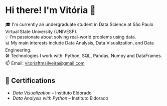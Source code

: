 # Hi there! I'm Vitória 👋

🎓 I'm currently an undergraduate student in Data Science at São Paulo Virtual State University (UNIVESP).  
💡 I'm passionate about solving real-world problems using data.  
📊 My main interests include Data Analysis, Data Visualization, and Data Engineering.  
🛠️ Technologies I work with: Python, SQL, Pandas, Numpy and DataFrames.  
📫 Email: vitoriaftmsilveira@gmail.com

## 📑 Certifications

- *Data Visualization* – Instituto Eldorado
- *Data Analysis with Python* – Instituto Eldorado
